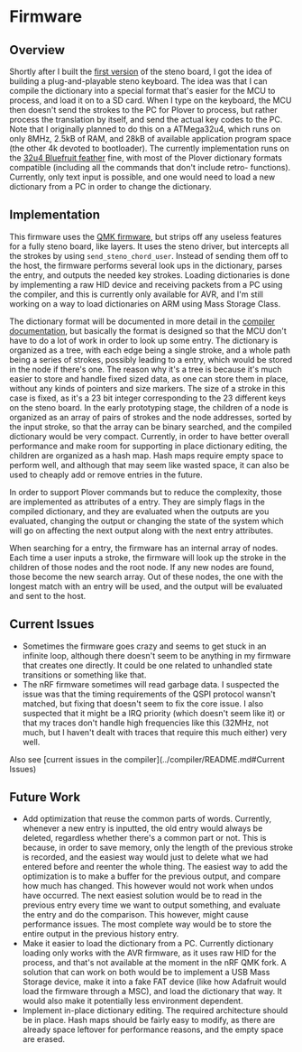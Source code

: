 # Firmware

## Overview

Shortly after I built the [first version](../pcb/README.md#Version-1) of the steno board, I got the idea of building a plug-and-playable steno keyboard. The idea was that I can compile the dictionary into a special format that's easier for the MCU to process, and load it on to a SD card. When I type on the keyboard, the MCU then doesn't send the strokes to the PC for Plover to process, but rather process the translation by itself, and send the actual key codes to the PC. Note that I originally planned to do this on a ATMega32u4, which runs on only 8MHz, 2.5kB of RAM, and 28kB of available application program space (the other 4k devoted to bootloader). The currently implementation runs on the [32u4 Bluefruit feather](https://www.adafruit.com/product/2829) fine, with most of the Plover dictionary formats compatible (including all the commands that don't include retro- functions). Currently, only text input is possible, and one would need to load a new dictionary from a PC in order to change the dictionary.

## Implementation

This firmware uses the [QMK firmware](https://qmk.fm), but strips off any useless features for a fully steno board, like layers. It uses the steno driver, but intercepts all the strokes by using `send_steno_chord_user`. Instead of sending them off to the host, the firmware performs several look ups in the dictionary, parses the entry, and outputs the needed key strokes. Loading dictionaries is done by implementing a raw HID device and receiving packets from a PC using the compiler, and this is currently only available for AVR, and I'm still working on a way to load dictionaries on ARM using Mass Storage Class.

The dictionary format will be documented in more detail in the [compiler documentation](../compiler/README.md), but basically the format is designed so that the MCU don't have to do a lot of work in order to look up some entry. The dictionary is organized as a tree, with each edge being a single stroke, and a whole path being a series of strokes, possibly leading to a entry, which would be stored in the node if there's one. The reason why it's a tree is because it's much easier to store and handle fixed sized data, as one can store them in place, without any kinds of pointers and size markers. The size of a stroke in this case is fixed, as it's a 23 bit integer corresponding to the 23 different keys on the steno board. In the early prototyping stage, the children of a node is organized as an array of pairs of strokes and the node addresses, sorted by the input stroke, so that the array can be binary searched, and the compiled dictionary would be very compact. Currently, in order to have better overall performance and make room for supporting in place dictionary editing, the children are organized as a hash map. Hash maps require empty space to perform well, and although that may seem like wasted space, it can also be used to cheaply add or remove entries in the future.

 In order to support Plover commands but to reduce the complexity, those are implemented as attributes of a entry. They are simply flags in the compiled dictionary, and they are evaluated when the outputs are you evaluated, changing the output or changing the state of the system which will go on affecting the next output along with the next entry attributes.

When searching for a entry, the firmware has an internal array of nodes. Each time a user inputs a stroke, the firmware will look up the stroke in the children of those nodes and the root node. If any new nodes are found, those become the new search array. Out of these nodes, the one with the longest match with an entry will be used, and the output will be evaluated and sent to the host.

## Current Issues

- Sometimes the firmware goes crazy and seems to get stuck in an infinite loop, although there doesn't seem to be anything in my firmware that creates one directly. It could be one related to unhandled state transitions or something like that.
- The nRF firmware sometimes will read garbage data. I suspected the issue was that the timing requirements of the QSPI protocol wansn't matched, but fixing that doesn't seem to fix the core issue. I also suspected that it might be a IRQ priority (which doesn't seem like it) or that my traces don't handle high frequencies like this (32MHz, not much, but I haven't dealt with traces that require this much either) very well.

Also see [current issues in the compiler](../compiler/README.md#Current Issues)

## Future Work

- Add optimization that reuse the common parts of words. Currently, whenever a new entry is inputted, the old entry would always be deleted, regardless whether there's a common part or not. This is because, in order to save memory, only the length of the previous stroke is recorded, and the easiest way would just to delete what we had entered before and reenter the whole thing. The easiest way to add the optimization is to make a buffer for the previous output, and compare how much has changed. This however would not work when undos have occurred. The next easiest solution would be to read in the previous entry every time we want to output something, and evaluate the entry and do the comparison. This however, might cause performance issues. The most complete way would be to store the entire output in the previous history entry.
- Make it easier to load the dictionary from a PC. Currently dictionary loading only works with the AVR firmware, as it uses raw HID for the process, and that's not available at the moment in the nRF QMK fork. A solution that can work on both would be to implement a USB Mass Storage device, make it into a fake FAT device (like how Adafruit would load the firmware through a MSC), and load the dictionary that way. It would also make it potentially less environment dependent.
- Implement in-place dictionary editing. The required architecture should be in place. Hash maps should be fairly easy to modify, as there are already space leftover for performance reasons, and the empty space are erased.
